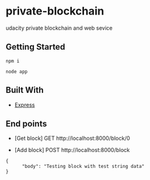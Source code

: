 # private-blockchain
udacity private blockchain and web sevice

## Getting Started

```
npm i
```

```
node app
```

## Built With

* [Express](https://expressjs.com/)

## End points

* [Get block] GET http://localhost:8000/block/0

* [Add block] POST http://localhost:8000/block
```
{
      "body": "Testing block with test string data"
}
```
